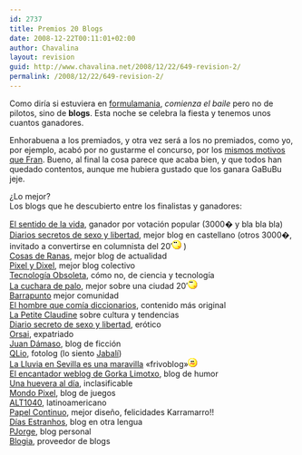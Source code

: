 ```yaml
---
id: 2737
title: Premios 20 Blogs
date: 2008-12-22T00:11:01+02:00
author: Chavalina
layout: revision
guid: http://www.chavalina.net/2008/12/22/649-revision-2/
permalink: /2008/12/22/649-revision-2/
---
```

Como diría si estuviera en <a href="http://formulamania.com/news/index.php" target="_blank">formulamania</a>, _comienza el baile_ pero no de pilotos, sino de **blogs**. Esta noche se celebra la fiesta y tenemos unos cuantos ganadores.

Enhorabuena a los premiados, y otra vez será a los no premiados, como yo, por ejemplo, acabó por no gustarme el concurso, por los <a href="http://www.domestikalien.com/2005/06/06/20-blogs/" target="_blank">mismos motivos que Fran</a>. Bueno, al final la cosa parece que acaba bien, y que todos han quedado contentos, aunque me hubiera gustado que los ganara GaBuBu jeje.

¿Lo mejor?  
Los blogs que he descubierto entre los finalistas y ganadores:

<a href="http://www.elsentidodelavida.net/" target="_blank">El sentido de la vida</a>, ganador por votación popular (3000� y bla bla bla)  
<a href="http://www.micabeza.com/" target="_blank">Diarios secretos de sexo y libertad</a>, mejor blog en castellano (otros 3000�, invitado a convertirse en columnista del 20′![emo](/imagenes/emoticonos/pensativo.gif) )  
<a href="http://www.cosasderanas.com/" target="_blank">Cosas de Ranas</a>, mejor blog de actualidad  
<a href="http://www.pixelydixel.com/" target="_blank">Pixel y Dixel</a>, mejor blog colectivo  
<a href="http://www.alpoma.net/tecob/" target="_blank">Tecnología Obsoleta</a>, cómo no, de ciencia y tecnología  
<a href="http://paspespuyas.com/comunidad/index.php/cdp" target="_blank">La cuchara de palo</a>, mejor sobre una ciudad 20′![emo](/imagenes/emoticonos/pensativo.gif)  
<a href="http://www.barrapunto.com/" target="_blank">Barrapunto</a> mejor comunidad  
<a href="http://www.elhombrequecomiadiccionarios.com/" target="_blank">El hombre que comía diccionarios</a>, contenido más original  
<a href="http://www.lapetiteclaudine.com/" target="_blank">La Petite Claudine</a> sobre cultura y tendencias  
<a href="http://www.micabeza.com/" target="_blank">Diario secreto de sexo y libertad</a>, erótico  
<a href="http://orsai.es/" target="_blank">Orsai</a>, expatriado  
<a href="http://donjuan.bitacoras.com/" target="_blank">Juan Dámaso</a>, blog de ficción  
<a href="http://qlio.blogspot.com/" target="_blank">QLio</a>, fotolog (lo siento <a href="http://www.diariodeunjabali.com" target="_blank">Jabalí</a>)  
<a href="http://blogs.ya.com/lalluviaensevilla" target="_blank">La Lluvia en Sevilla es una maravilla</a> «frivoblog»![emo](/imagenes/emoticonos/confuso.gif)  
<a href="http://www.gorkalimotxo.net/blog/" target="_blank">El encantador weblog de Gorka Limotxo</a>, blog de humor  
<a href="http://www.lahuev.blogspot.com/" target="_blank">Una huevera al día</a>, inclasificable  
<a href="http://www.focomelos.com/mondopixel/mondopixel.php" target="_blank">Mondo Pixel</a>, blog de juegos  
<a href="http://www.alt1040.com/" target="_blank">ALT1040</a>, latinoamericano  
<a href="http://www.papelcontinuo.net/" target="_blank">Papel Continuo</a>, mejor diseño, felicidades Karramarro!!  
<a href="http://pawley.blogalia.com/" target="_blank">Días Estranhos</a>, blog en otra lengua  
<a href="http://pjorge.com/" target="_blank">PJorge</a>, blog personal  
<a href="http://www.blogia.com/" target="_blank">Blogia</a>, proveedor de blogs